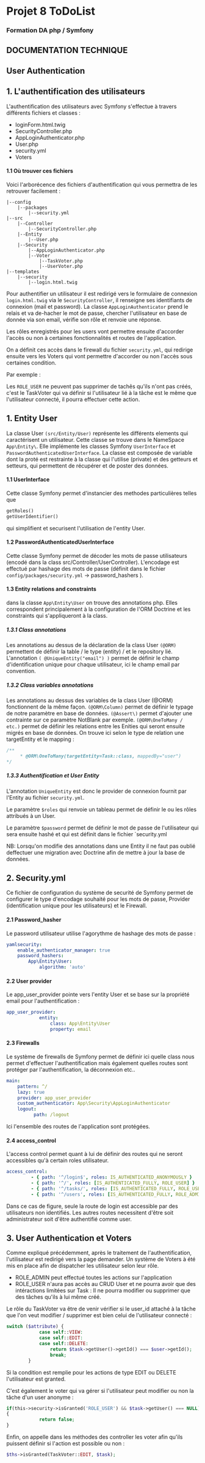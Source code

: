 # Projet 8 ToDoList
### Formation DA php / Symfony
## DOCUMENTATION TECHNIQUE

## User Authentication

## 1. L'authentification des utilisateurs

L'authentification des utilisateurs avec Symfony s'effectue à travers différents fichiers et classes : 
- loginForm.html.twig
- SecurityController.php
- AppLoginAuthenticator.php
- User.php
- security.yml
- Voters

#### 1.1 Où trouver ces fichiers

Voici l'arborécence des fichiers d'authentification qui vous permettra de les retrouver facilement :
```
|--config
    |--packages
        |--security.yml
|--src
    |--Controller
        |--SecurityController.php
    |--Entity
        |--User.php
    |--Security
        |--AppLoginAuthenticator.php
        |--Voter
            |--TaskVoter.php
            |--UserVoter.php
|--templates
    |--security
        |--login.html.twig
```

Pour authentifier un utilisateur il est redirigé vers le formulaire de connexion `login.html.twig` via le `SecurityController`, il renseigne ses identifiants de connexion
(mail et password). La classe `AppLoginAuthenticator` prend le relais et va de-hacher le mot de passe, chercher l'utilisateur en base de donnée via son email, vérifie son rôle et renvoie une réponse.

Les rôles enregistrés pour les users vont permettre ensuite d'accorder l'accès ou non à certaines fonctionnalités et routes de l'application.

On a définit ces accès dans le firewall du fichier `security.yml`, qui redirige ensuite vers les Voters qui vont permettre d'accorder ou non l'accès sous certaines condition.

Par exemple : 

Les `ROLE_USER` ne peuvent pas supprimer de tachês qu'ils n'ont pas créés, c'est le TaskVoter qui va définir si l'utilisateur lié à la tâche est le même que l'utilisateur connecté, il pourra effectuer cette action.

## 1. Entity User

La classe User ``(src/Entity/User)`` représente les différents elements qui caractérisent un utilisateur.
Cette classe se trouve dans le NameSpace ``App\Entity\``. Elle implémente les classes Symfony ``UserInterface`` et `PasswordAuthenticatedUserInterface`.
La classe est composée de variable dont la proté est restrainte à la classe qui l'utilise (private) et
des getteurs et setteurs, qui permettent de récupérer et de poster des données.

#### 1.1 UserInterface
Cette classe Symfony permet d'instancier des methodes particulières telles que 
```php 
getRoles()
getUserIdentifier()
``` 
qui simplifient et securisent l'utilisation de l'entity User. 

#### 1.2 PasswordAuthenticatedUserInterface
Cette classe Symfony permet de décoder les mots de passe utilisateurs (encodé dans la class src/Controller/UserController).
L'encodage est effectué par hashage des mots de passe (définit dans le fichier `config/packages/security.yml` -> password_hashers ).

#### 1.3 Entity relations and constraints
dans la classe `App\Entity\User` on trouve des annotations php. Elles correspondent principalement à la configuration de l'ORM Doctrine et les constraints qui s'appliqueront à la class.
##### 1.3.1 Class annotations
Les annotations au dessus de la déclaration de la class User `(@ORM)` permettent de définir la table / le type (entity) / et le repository lié.
L'annotation `( @UniqueEntity("email") )` permet de définir le champ d'identification unique pour chaque utilisateur, ici le champ email par convention.
##### 1.3.2 Class variables annotations
Les annotations au dessus des variables de la class User (@ORM) fonctionnent de la même façon.
`(@ORM\Column)` permet de définir le typage de notre paramètre en base de données.
`(@Assert\)` permet d'ajouter une contrainte sur ce paramètre NotBlank par exemple.
`(@ORM\OneToMany / etc.)` permet de définir les relations entre les Enities qui seront ensuite migrés en base de données.
On trouve ici selon le type de relation une targetEntity et le mapping :
```php
/**
     * @ORM\OneToMany(targetEntity=Task::class, mappedBy="user")
*/
```

##### 1.3.3 Authentification et User Entity
L'annotation `UniqueEntity` est donc le provider de connexion fournit par l'Entity au fichier `security.yml`. 

Le paramètre `$roles` qui renvoie un tableau permet de définir le ou les rôles attribués à un User.

Le paramètre `$password` permet de définir le mot de passe de l'utilisateur qui sera ensuite hashé et qui est définit dans le fichier `security.yml

NB: Lorsqu'on modifie des annotations dans une Entity il ne faut pas oublié deffectuer une migration avec Doctrine afin de mettre à jour la base de données.

## 2. Security.yml
Ce fichier de configuration du système de securité de Symfony permet de configurer le type d'encodage souhaité pour les mots de passe, Provider (identification unique pour les utilisateurs) et le Firewall.
#### 2.1 Password_hasher
Le password utilisateur utilise l'agorythme de hashage des mots de passe : 
```yaml
yamlsecurity:
    enable_authenticator_manager: true
    password_hashers:
        App\Entity\User:
            algorithm: 'auto'
```
#### 2.2 User provider
Le app_user_provider pointe vers l'entity User et se base sur la propriété email pour l'authentification :
```yaml
app_user_provider:
            entity:
                class: App\Entity\User
                property: email
```
#### 2.3 Firewalls
Le système de firewalls de Symfony permet de définir ici quelle class nous permet d'effectuer l'authentification mais également quelles routes sont protéger par l'authentification, la déconnexion etc..
```yaml
main:
    pattern: ^/
    lazy: true
    provider: app_user_provider
    custom_authenticator: App\Security\AppLoginAuthenticator
    logout:
          path: /logout
```
            
Ici l'ensemble des routes de l'application sont protégées.  

#### 2.4 access_control
L'access control permet quant à lui de définir des routes qui ne seront accessibles qu'à certain roles utilisateur.

```yaml
access_control:
         - { path: '^/login$', roles: IS_AUTHENTICATED_ANONYMOUSLY }
         - { path: '^/', roles: [IS_AUTHENTICATED_FULLY, ROLE_USER] }
         - { path: '^/tasks/', roles: [IS_AUTHENTICATED_FULLY, ROLE_USER] }
         - { path: '^/users', roles: [IS_AUTHENTICATED_FULLY, ROLE_ADMIN] }
```
   
Dans ce cas de figure, seule la route de login est accessible par des utilisateurs non identifiés. Les autres routes necessitent d'être soit administrateur soit d'être authentifié comme user.

## 3. User Authentication et Voters
Comme expliqué précédemment, après le traitement de l'authentification, l'utilisateur est redirigé vers la page demander.
Un système de Voters à été mis en place afin de dispatcher les utilisateur selon leur rôle.
- ROLE_ADMIN peut effectué toutes les actions sur l'application
- ROLE_USER n'aura pas accès au CRUD User et ne pourra avoir que des intéractions limitées sur Task :
Il ne pourra modifier ou supprimer que des tâches qu'ils à lui même créé.

Le rôle du TaskVoter va être de venir vérifier si le user_id attaché à la tâche que l'on veut modifier / supprimer est bien celui de l'utilisateur connecté :
```php
switch ($attribute) {
            case self::VIEW:
            case self::EDIT:
            case self::DELETE:
                return $task->getUser()->getId() === $user->getId();
                break;
        }
```

Si la condition est remplie pour les actions de type EDIT ou DELETE l'utilisateur est granted.

C'est également le voter qui va gérer si l'utilisateur peut modifier ou non la tâche d'un user anonyme :
```php
if(this->security->isGranted('ROLE_USER') && $task->getUser() === NULL)
{
            return false;
}
```

Enfin, on appelle dans les méthodes des controller les voter afin qu'ils puissent définir si l'action est possible ou non :
```php
$ths->isGranted(TaskVoter::EDIT, $task);
```